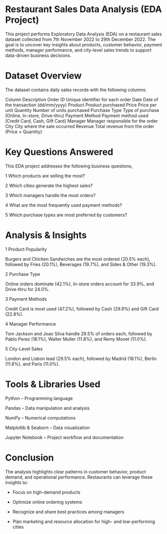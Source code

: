 # Restaurant Sales Data Analysis (EDA Project)

This project performs Exploratory Data Analysis (EDA) on a restaurant sales dataset collected from 7th November 2022 to 29th December 2022. The goal is to uncover key insights about products, customer behavior, payment methods, manager performance, and city-level sales trends to support data-driven business decisions.

# Dataset Overview

The dataset contains daily sales records with the following columns:

Column	Description
Order ID	Unique identifier for each order
Date	Date of the transaction (dd/mm/yyyy)
Product	Product purchased
Price	Price per unit
Quantity	Number of units purchased
Purchase Type	Type of purchase (Online, In-store, Drive-thru)
Payment Method	Payment method used (Credit Card, Cash, Gift Card)
Manager	Manager responsible for the order
City	City where the sale occurred
Revenue	Total revenue from the order (Price × Quantity)

# Key Questions Answered

This EDA project addresses the following business questions,

1 Which products are selling the most?

2 Which cities generate the highest sales?

3 Which managers handle the most orders?

4 What are the most frequently used payment methods?

5 Which purchase types are most preferred by customers?

# Analysis & Insights

1 Product Popularity

Burgers and Chicken Sandwiches are the most ordered (20.5% each), followed by Fries (20.1%), Beverages (19.7%), and Sides & Other (19.3%).

2 Purchase Type 

Online orders dominate (42.1%), In-store orders account for 33.9%, and Drive-thru for 24.0%.

3 Payment Methods

Credit Card is most used (47.2%), followed by Cash (29.9%) and Gift Card (22.8%).

4 Manager Performance 

Tom Jackson and Joao Silva handle 29.5% of orders each, followed by Pablo Perez (18.1%), Walter Muller (11.8%), and Remy Monet (11.0%).

5 City-Level Sales 

London and Lisbon lead (29.5% each), followed by Madrid (18.1%), Berlin (11.8%), and Paris (11.0%).

# Tools & Libraries Used

Python – Programming language

Pandas – Data manipulation and analysis

NumPy – Numerical computations

Matplotlib & Seaborn – Data visualization

Jupyter Notebook – Project workflow and documentation

# Conclusion

The analysis highlights clear patterns in customer behavior, product demand, and operational performance. Restaurants can leverage these insights to:

- Focus on high-demand products

- Optimize online ordering systems

- Recognize and share best practices among managers

- Plan marketing and resource allocation for high- and low-performing cities
